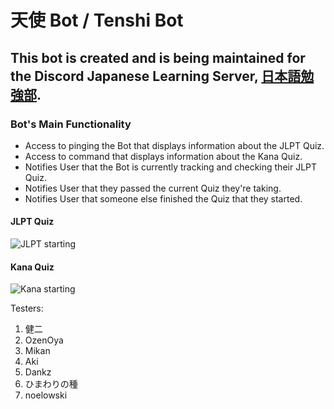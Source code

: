 # 天使 Bot / Tenshi Bot

## This bot is created and is being maintained for the Discord Japanese Learning Server, [日本語勉強部](https://discord.gg/studyjapanese).
### Bot's Main Functionality
- Access to pinging the Bot that displays information about the JLPT Quiz.
- Access to command that displays information about the Kana Quiz.
- Notifies User that the Bot is currently tracking and checking their JLPT Quiz.
- Notifies User that they passed the current Quiz they're taking.
- Notifies User that someone else finished the Quiz that they started.
#### JLPT Quiz
![JLPT starting](https://user-images.githubusercontent.com/82250357/128600274-5178f244-2b38-4e6e-b24b-c9b9ead80092.gif)

#### Kana Quiz
![Kana starting](https://user-images.githubusercontent.com/82250357/128600376-228d9f65-d6ce-4281-bef7-f828eeead0c3.gif)




Testers:
1. 健二
2. OzenOya
3. Mikan
4. Aki
5. Dankz
6. ひまわりの種
7. noelowski





